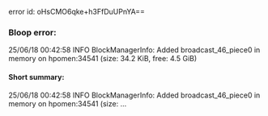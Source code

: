 error id: oHsCMO6qke+h3FfDuUPnYA==
### Bloop error:

25/06/18 00:42:58 INFO BlockManagerInfo: Added broadcast_46_piece0 in memory on hpomen:34541 (size: 34.2 KiB, free: 4.5 GiB)
#### Short summary: 

25/06/18 00:42:58 INFO BlockManagerInfo: Added broadcast_46_piece0 in memory on hpomen:34541 (size: ...